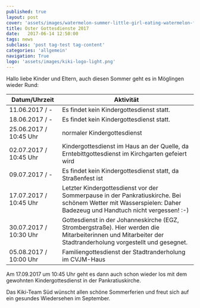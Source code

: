 ```yaml
---
published: true
layout: post
cover: 'assets/images/watermelon-summer-little-girl-eating-watermelon-food.jpg'
title: Oster Gottesdienste 2017
date:   2017-06-14 12:50:00
tags: news
subclass: 'post tag-test tag-content'
categories: 'allgemein'
navigation: True
logo: 'assets/images/kiki-logo-light.png'
---
```


Hallo liebe Kinder und Eltern,
auch diesen Sommer geht es in Möglingen wieder Rund:

|     Datum/Uhrzeit     | Aktivität |
| --- | --- |
| 11.06.2017 / - | Es findet kein Kindergottesdienst statt. |
| 18.06.2017 / - | Es findet kein Kindergottesdienst statt. |
| 25.06.2017 / 10:45 Uhr | normaler Kindergottesdienst |
| 02.07.2017 / 10:45 Uhr | Kindergottesdienst im Haus an der Quelle, da Erntebittgottesdienst im Kirchgarten gefeiert wird |
| 09.07.2017 / - | Es findet kein Kindergottesdienst statt, da Straßenfest ist |
| 17.07.2017 / 10:45 Uhr | Letzter Kindergottesdienst vor der Sommerpause in der Pankratiuskirche. Bei schönem Wetter mit Wasserspielen: Daher Badezeug und Handtuch nicht vergessen! :-) |
| 30.07.2017 / 10:30 Uhr | Gottesdienst in der Johanneskirche (EGZ, Strombergstraße). Hier werden die Mitarbeiterinnen und Mitarbeiter der Stadtranderholung vorgestellt und gesegnet. |
| 05.08.2017 / 10:00 Uhr | Familiengottesdienst der Stadtranderholung im CVJM-Haus |

Am 17.09.2017 um 10:45 Uhr geht es dann auch schon wieder los mit dem gewohnten Kindergottesdienst in der Pankratiuskirche.


Das Kiki-Team Süd wünscht allen schöne Sommerferien und freut sich auf ein gesundes Wiedersehen im September.
